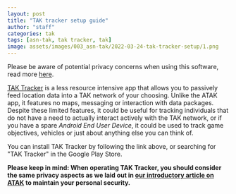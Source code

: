 ```yaml
---
layout: post
title: "TAK tracker setup guide"
author: "staff"
categories: tak
tags: [asn-tak, tak tracker, tak]
image: assets/images/003_asn-tak/2022-03-24-tak-tracker-setup/1.png
---
```


Please be aware of potential privacy concerns when using this software, read more [here]({{site.baseurl}}/asn-tak-overview).


<a href="https://play.google.com/store/apps/details?id=gov.tak.taktracker&hl=en&gl=US" target="_blank">TAK Tracker</a> is a less resource intensive app that allows you to passively feed location data into a TAK network of your choosing.
Unlike the ATAK app, it features no maps, messaging or interaction with data packages.
Despite these limited features, it could be useful for tracking individuals that do not have a need to actually interact actively with the TAK network, or if you have a spare *Android End User Device*, it could be used to track game objectives, vehicles or just about anything else you can think of.

You can install TAK Tracker by following the link above, or searching for "TAK Tracker" in the Google Play Store.


**Please keep in mind: When operating TAK Tracker, you should consider the same privacy aspects as we laid out in <a href="{{site.baseurl}}/introduction-to-atak/">our introductory article on ATAK</a> to maintain your personal security.**